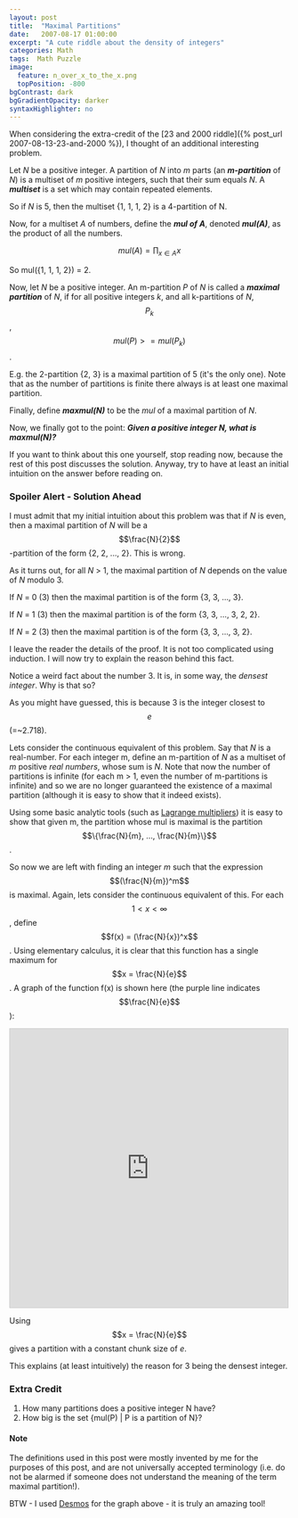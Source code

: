 ```yaml
---
layout: post
title:  "Maximal Partitions"
date:   2007-08-17 01:00:00
excerpt: "A cute riddle about the density of integers"
categories: Math
tags:  Math Puzzle
image:
  feature: n_over_x_to_the_x.png
  topPosition: -800
bgContrast: dark
bgGradientOpacity: darker
syntaxHighlighter: no
---
```

When considering the extra-credit of the [23 and 2000 riddle]({% post_url 2007-08-13-23-and-2000 %}), I thought of an additional interesting problem.

Let *N* be a positive integer. A partition of *N* into *m* parts (an ***m-partition*** of *N*) is a multiset of *m* positive integers, such that their sum equals *N*. A ***multiset*** is a set which may contain repeated elements.

So if *N* is 5, then the multiset {1, 1, 1, 2} is a 4-partition of N.

Now, for a multiset *A* of numbers, define the ***mul of A***, denoted ***mul(A)***, as the product of all the numbers.

$$mul(A) = \prod_{x \in A} x$$

So mul({1, 1, 1, 2}) = 2.

Now, let *N* be a positive integer. An m-partition *P* of *N* is called a ***maximal partition*** of *N*,  if for all positive integers *k*, and all k-partitions of *N*, $$P_k$$, $$mul(P) >= mul(P_k)$$.

E.g. the 2-partition {2, 3} is a maximal partition of 5 (it's the only one). Note that as the number of partitions is finite there always is at least one maximal partition.

Finally, define ***maxmul(N)*** to be the *mul* of a maximal partition of *N*.

Now, we finally got to the point: ***Given a positive integer N, what is maxmul(N)?***

If you want to think about this one yourself, stop reading now, because the rest of this post discusses the solution. Anyway, try to have at least an initial intuition on the answer before reading on.

### Spoiler Alert - Solution Ahead

I must admit that my initial intuition about this problem was that if *N* is even, then a maximal partition of *N* will be a $$\frac{N}{2}$$-partition of the form {2, 2, ..., 2}. This is wrong.

As it turns out, for all *N* > 1, the maximal partition of *N* depends on the value of *N* modulo 3.

If *N* = 0 (3) then the maximal partition is of the form {3, 3, …, 3}.

If *N* = 1 (3) then the maximal partition is of the form {3, 3, …, 3, 2, 2}.

If *N* = 2 (3) then the maximal partition is of the form {3, 3, …, 3, 2}.

I leave the reader the details of the proof. It is not too complicated using induction. I will now try to explain the reason behind this fact.

Notice a weird fact about the number 3. It is, in some way, the *densest integer*. Why is that so?

As you might have guessed, this is because 3 is the integer closest to $$e$$ (=~2.718).

Lets consider the continuous equivalent of this problem. Say that *N* is a real-number. For each integer m, define an m-partition of *N* as a multiset of *m* positive *real numbers*, whose sum is *N*. Note that now the number of partitions is infinite (for each m > 1, even the number of m-partitions is infinite) and so we are no longer guaranteed the existence of a maximal partition (although it is easy to show that it indeed exists).

Using some basic analytic tools (such as [Lagrange multipliers](https://en.wikipedia.org/wiki/Lagrange_multiplier)) it is easy to show that given m, the partition whose mul is maximal is the partition $$\{\frac{N}{m}, ..., \frac{N}{m}\}$$.

So now we are left with finding an integer *m* such that the expression $$(\frac{N}{m})^m$$ is maximal. Again, lets consider the continuous equivalent of this. For each $$1 < x < \infty$$, define $$f(x) = (\frac{N}{x})^x$$. Using elementary calculus, it is clear that this function has a single maximum for $$x = \frac{N}{e}$$. A graph of the function f(x) is shown here (the purple line indicates $$\frac{N}{e}$$):

<iframe src="https://www.desmos.com/calculator/dvctcyvqwf?embed" width="500px" height="500px" style="border: 1px solid #ccc"></iframe>

Using $$x = \frac{N}{e}$$ gives a partition with a constant chunk size of *e*.

This explains (at least intuitively) the reason for 3 being the densest integer.

### Extra Credit

1. How many partitions does a positive integer N have?
2. How big is the set {mul(P) \| P is a partition of N}?

#### Note

The definitions used in this post were mostly invented by me for the purposes of this post, and are not universally accepted terminology (i.e. do not be alarmed if someone does not understand the meaning of the term maximal partition!).

BTW - I used [Desmos](https://www.desmos.com/calculator) for the graph above - it is truly an amazing tool!
